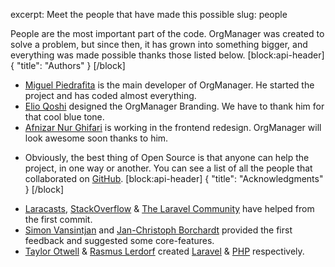 excerpt: Meet the people that have made this possible
slug: people

People are the most important part of the code. OrgManager was created to solve a problem, but since then, it has grown into something bigger, and everything was made possible thanks those listed below.
[block:api-header]
{
  "title": "Authors"
}
[/block]
* [Miguel Piedrafita](https://miguelpiedrafita.com) is the main developer of OrgManager. He started the project and has coded almost everything.
* [Elio Qoshi](https://elioqoshi.me) designed the OrgManager Branding. We have to thank him for that cool blue tone.
* [Afnizar Nur Ghifari](https://afnizarnur.com) is working in the frontend redesign. OrgManager will look awesome soon thanks to him.
- Obviously, the best thing of Open Source is that anyone can help the project, in one way or another. You can see a list of all the people that collaborated on [GitHub](https://github.com/orgmanager/orgmanager/contributors).
[block:api-header]
{
  "title": "Acknowledgments"
}
[/block]
* [Laracasts](https://laracasts.com/), [StackOverflow](https://stackoverflow.com) & [The Laravel Community](https://laravel.com) have helped from the first commit.
* [Simon Vansintjan](http://simon.vansintjan.net) and [Jan-Christoph Borchardt](http://jancborchardt.net) provided the first feedback and suggested some core-features.
* [Taylor Otwell](https://github.com/taylorotwell) & [Rasmus Lerdorf](http://lerdorf.com/bio/) created [Laravel](https://laravel.com) & [PHP](https://php.net) respectively.